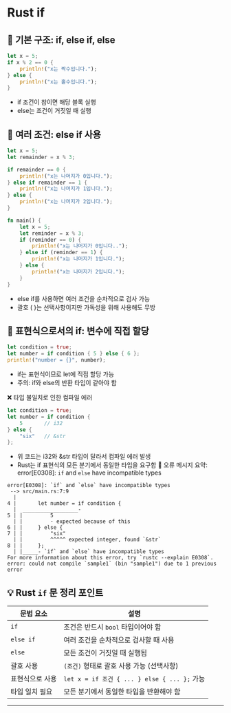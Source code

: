 # Rust if

## 🧠 기본 구조: if, else if, else
```rust
let x = 5;
if x % 2 == 0 {
    println!("x는 짝수입니다.");
} else {
    println!("x는 홀수입니다.");
}
```

- if 조건이 참이면 해당 블록 실행
- else는 조건이 거짓일 때 실행

## 🔁 여러 조건: else if 사용
```rust
let x = 5;
let remainder = x % 3;

if remainder == 0 {
    println!("x는 나머지가 0입니다.");
} else if remainder == 1 {
    println!("x는 나머지가 1입니다.");
} else {
    println!("x는 나머지가 2입니다.");
}
```
```rust
fn main() {
    let x = 5;
    let reminder = x % 3;
    if (reminder == 0) {
        println!("x는 나머지가 0입니다..");
    } else if (reminder == 1) {
        println!("x는 나머지가 1입니다.");
    } else {
        println!("x는 나머지가 2입니다.");
    }
}
```
- else if를 사용하면 여러 조건을 순차적으로 검사 가능
- 괄호 ( )는 선택사항이지만 가독성을 위해 사용해도 무방

##  🧪 표현식으로서의 if: 변수에 직접 할당
```rust
let condition = true;
let number = if condition { 5 } else { 6 };
println!("number = {}", number);
```

- if는 표현식이므로 let에 직접 할당 가능
- 주의: if와 else의 반환 타입이 같아야 함

❌ 타입 불일치로 인한 컴파일 에러
```rust
let condition = true;
let number = if condition {
    5       // i32
} else {
    "six"   // &str
};
```


- 위 코드는 i32와 &str 타입이 달라서 컴파일 에러 발생
- Rust는 if 표현식의 모든 분기에서 동일한 타입을 요구함
📌 오류 메시지 요약:
error[E0308]: `if` and `else` have incompatible types

```
error[E0308]: `if` and `else` have incompatible types
 --> src/main.rs:7:9
  |
4 |       let number = if condition {
  |  __________________-
5 | |         5
  | |         - expected because of this
6 | |     } else {
7 | |         "six"
  | |         ^^^^^ expected integer, found `&str`
8 | |     };
  | |_____- `if` and `else` have incompatible types
For more information about this error, try `rustc --explain E0308`.
error: could not compile `sample1` (bin "sample1") due to 1 previous error
```



## 💡 Rust `if` 문 정리 포인트
| 문법 요소         | 설명                                      |
|------------------|-------------------------------------------|
| `if`             | 조건은 반드시 `bool` 타입이어야 함         |
| `else if`        | 여러 조건을 순차적으로 검사할 때 사용       |
| `else`           | 모든 조건이 거짓일 때 실행됨               |
| 괄호 사용        | `(조건)` 형태로 괄호 사용 가능 (선택사항)  |
| 표현식으로 사용  | `let x = if 조건 { ... } else { ... };` 가능 |
| 타입 일치 필요   | 모든 분기에서 동일한 타입을 반환해야 함     |

----




